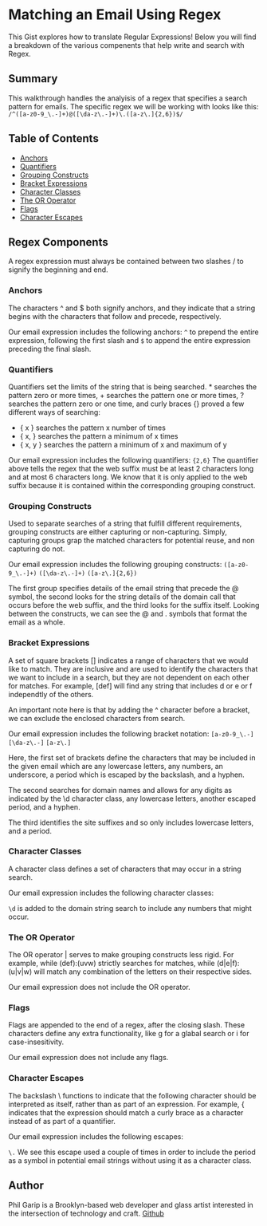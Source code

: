 # Matching an Email Using Regex

This Gist explores how to translate Regular Expressions! Below you will find a breakdown of the various compenents that help write and search with Regex.

## Summary

This walkthrough handles the analyisis of a regex that specifies a search pattern for emails. The specific regex we will be working with looks like this:
`/^([a-z0-9_\.-]+)@([\da-z\.-]+)\.([a-z\.]{2,6})$/`

## Table of Contents

- [Anchors](#anchors)
- [Quantifiers](#quantifiers)
- [Grouping Constructs](#grouping-constructs)
- [Bracket Expressions](#bracket-expressions)
- [Character Classes](#character-classes)
- [The OR Operator](#the-or-operator)
- [Flags](#flags)
- [Character Escapes](#character-escapes)

## Regex Components
A regex expression must always be contained between two slashes / to signify the beginning and end.

### Anchors
The characters ^ and $ both signify anchors, and they indicate that a string begins with the characters that follow and precede, respectively.

Our email expression includes the following anchors:
`^` to prepend the entire expression, following the first slash and `$` to append the entire expression preceding the final slash.

### Quantifiers
Quantifiers set the limits of the string that is being searched. * searches the pattern zero or more times, + searches the pattern one or more times, ? searches the pattern zero or one time, and curly braces {} proved a few different ways of searching:
 - { x } searches the pattern x number of times
 - { x, } searches the pattern a minimum of x times
 - { x, y } searches the pattern a minimum of x and maximum of y

Our email expression includes the following quantifiers:
`{2,6}`
The quantifier above tells the regex that the web suffix must be at least 2 characters long and at most 6 characters long. We know that it is only applied to the web suffix because it is contained within the corresponding grouping construct.

### Grouping Constructs
Used to separate searches of a string that fulfill different requirements, grouping constructs are either capturing or non-capturing. Simply, capturing groups grap the matched characters for potential reuse, and non capturing do not. 

Our email expression includes the following grouping constructs:
`([a-z0-9_\.-]+)`
`([\da-z\.-]+)`
`([a-z\.]{2,6})`

The first group specifies details of the email string that precede the @ symbol, the second looks for the string details of the domain call that occurs before the web suffix, and the third looks for the suffix itself. Looking between the constructs, we can see the @ and . symbols that format the email as a whole.


### Bracket Expressions
A set of square brackets [] indicates a range of characters that we would like to match. They are inclusive and are used to identify the characters that we want to include in a search, but they are not dependent on each other for matches. For example, [def] will find any string that includes d or e or f independtly of the others.

An important note here is that by adding the ^ character before a bracket, we can exclude the enclosed characters from search.

Our email expression includes the following bracket notation:
`[a-z0-9_\.-]`
`[\da-z\.-]`
`[a-z\.]`

Here, the first set of brackets define the characters that may be included in the given email which are any lowercase letters, any numbers, an underscore, a period which is escaped by the backslash, and a hyphen. 

The second searches for domain names and allows for any digits as indicated by the \d character class, any lowercase letters, another escaped period, and a hyphen.

The third identifies the site suffixes and so only includes lowercase letters, and a period.


### Character Classes
A character class defines a set of characters that may occur in a string search.

Our email expression includes the following character classes:

`\d` is added to the domain string search to include any numbers that might occur.


### The OR Operator
The OR operator | serves to make grouping constructs less rigid. For example, while (def):(uvw) strictly searches for matches, while (d|e|f):(u|v|w) will match any combination of the letters on their respective sides.

Our email expression does not include the OR operator.

### Flags
Flags are appended to the end of a regex, after the closing slash. These characters define any extra functionality, like g for a glabal search or i for case-insesitivity.

Our email expression does not include any flags.

### Character Escapes
The backslash \ functions to indicate that the following character should be interpreted as itself, rather than as part of an expression. For example, \{ indicates that the expression should match a curly brace as a character instead of as part of a quantifier.

Our email expression includes the following escapes:

`\.` We see this escape used a couple of times in order to include the period as a symbol in potential email strings without using it as a character class.

## Author

Phil Garip is a Brooklyn-based web developer and glass artist interested in the intersection of technology and craft. 
[Github](https://github.com/phil-garip)

